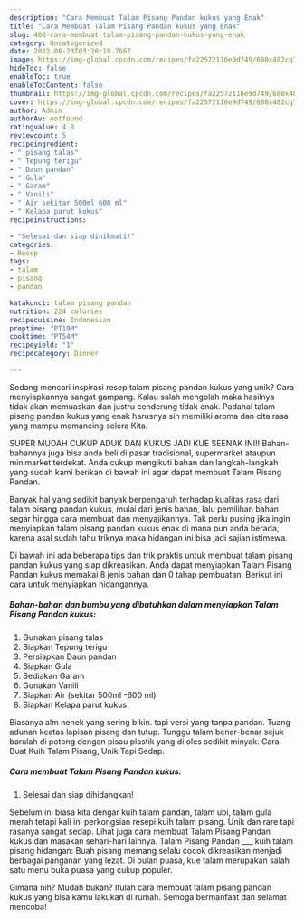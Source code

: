 ```yaml
---
description: "Cara Membuat Talam Pisang Pandan kukus yang Enak"
title: "Cara Membuat Talam Pisang Pandan kukus yang Enak"
slug: 408-cara-membuat-talam-pisang-pandan-kukus-yang-enak
category: Uncategorized
date: 2022-08-23T03:28:19.766Z
image: https://img-global.cpcdn.com/recipes/fa22572116e9d749/680x482cq70/talam-pisang-pandan-kukus-foto-resep-utama.jpg
hideToc: false
enableToc: true
enableTocContent: false
thumbnail: https://img-global.cpcdn.com/recipes/fa22572116e9d749/680x482cq70/talam-pisang-pandan-kukus-foto-resep-utama.jpg
cover: https://img-global.cpcdn.com/recipes/fa22572116e9d749/680x482cq70/talam-pisang-pandan-kukus-foto-resep-utama.jpg
author: Admin
authorAv: notfound
ratingvalue: 4.8
reviewcount: 5
recipeingredient:
- " pisang talas"
- " Tepung terigu"
- " Daun pandan"
- " Gula"
- " Garam"
- " Vanili"
- " Air sekitar 500ml 600 ml"
- " Kelapa parut kukus"
recipeinstructions:

- "Selesai dan siap dinikmati!"
categories:
- Resep
tags:
- talam
- pisang
- pandan

katakunci: talam pisang pandan 
nutrition: 224 calories
recipecuisine: Indonesian
preptime: "PT19M"
cooktime: "PT54M"
recipeyield: "1"
recipecategory: Dinner

---
```





Sedang mencari inspirasi resep talam pisang pandan kukus yang unik? Cara menyiapkannya sangat gampang. Kalau salah mengolah maka hasilnya tidak akan memuaskan dan justru cenderung tidak enak. Padahal talam pisang pandan kukus yang enak harusnya sih memiliki aroma dan cita rasa yang mampu memancing selera Kita.





SUPER MUDAH CUKUP ADUK DAN KUKUS JADI KUE SEENAK INI!! Bahan-bahannya juga bisa anda beli di pasar tradisional, supermarket ataupun minimarket terdekat. Anda cukup mengikuti bahan dan langkah-langkah yang sudah kami berikan di bawah ini agar dapat membuat Talam Pisang Pandan.

Banyak hal yang sedikit banyak berpengaruh terhadap kualitas rasa dari talam pisang pandan kukus, mulai dari jenis bahan, lalu pemilihan bahan segar hingga cara membuat dan menyajikannya. Tak perlu pusing jika ingin menyiapkan talam pisang pandan kukus enak di mana pun anda berada, karena asal sudah tahu triknya maka hidangan ini bisa jadi sajian istimewa.






Di bawah ini ada beberapa tips dan trik praktis untuk membuat talam pisang pandan kukus yang siap dikreasikan. Anda dapat menyiapkan Talam Pisang Pandan kukus memakai 8 jenis bahan dan 0 tahap pembuatan. Berikut ini cara untuk menyiapkan hidangannya.

<!--inarticleads1-->

##### Bahan-bahan dan bumbu yang dibutuhkan dalam menyiapkan Talam Pisang Pandan kukus:

1. Gunakan  pisang talas
1. Siapkan  Tepung terigu
1. Persiapkan  Daun pandan
1. Siapkan  Gula
1. Sediakan  Garam
1. Gunakan  Vanili
1. Siapkan  Air (sekitar 500ml -600 ml)
1. Siapkan  Kelapa parut kukus


Biasanya alm nenek yang sering bikin. tapi versi yang tanpa pandan. Tuang adunan keatas lapisan pisang dan tutup. Tunggu talam benar-benar sejuk barulah di potong dengan pisau plastik yang di oles sedikit minyak. Cara Buat Kuih Talam Pisang, Unik Tapi Sedap. 

<!--inarticleads2-->

##### Cara membuat Talam Pisang Pandan kukus:


1. Selesai dan siap dihidangkan!

Sebelum ini biasa kita dengar kuih talam pandan, talam ubi, talam gula merah tetapi kali ini perkongsian resepi kuih talam pisang. Unik dan rare tapi rasanya sangat sedap. Lihat juga cara membuat Talam Pisang Pandan kukus dan masakan sehari-hari lainnya. Talam Pisang Pandan ___ kuih talam pisang hidangan: Buah pisang memang selalu cocok dikreasikan menjadi berbagai panganan yang lezat. Di bulan puasa, kue talam merupakan salah satu menu buka puasa yang cukup populer. 

Gimana nih? Mudah bukan? Itulah cara membuat talam pisang pandan kukus yang bisa kamu lakukan di rumah. Semoga bermanfaat dan selamat mencoba!
